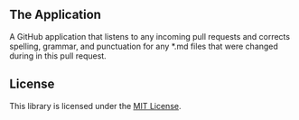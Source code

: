 
## The Application

A GitHub application that listens to any incoming pull requests and corrects spelling, grammar, and punctuation for any *.md files that were changed during in this pull request.

## License

This library is licensed under the [MIT License](./LICENSE).

